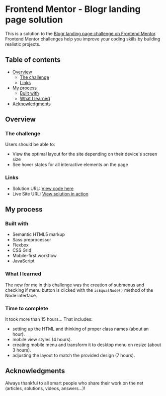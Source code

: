 # Frontend Mentor - Blogr landing page solution

This is a solution to the [Blogr landing page challenge on Frontend Mentor](https://www.frontendmentor.io/challenges/blogr-landing-page-EX2RLAApP). Frontend Mentor challenges help you improve your coding skills by building realistic projects. 

## Table of contents

- [Overview](#overview)
  - [The challenge](#the-challenge)
  - [Links](#links)
- [My process](#my-process)
  - [Built with](#built-with)
  - [What I learned](#what-i-learned)
- [Acknowledgments](#acknowledgments)

## Overview

### The challenge

Users should be able to:

- View the optimal layout for the site depending on their device's screen size
- See hover states for all interactive elements on the page

### Links

- Solution URL: [View code here](https://github.com/strosi/frontend-mentor-challenges/tree/main/junior/blogr-landing-page-main)
- Live Site URL: [View solution in action](https://strosi.github.io/frontend-mentor-challenges/junior/blogr-landing-page-main/)

## My process

### Built with

- Semantic HTML5 markup
- Sass preprocessor
- Flexbox
- CSS Grid
- Mobile-first workflow
- JavaScript

### What I learned

The new for me in this challenge was the creation of submenus and checking if menu button is clicked with the `isEqualNode()` method of the Node interface.

### Time to complete

It took more than 15 hours... That includes:
- setting up the HTML and thinking of proper class names (about an hour).
- mobile view styles (4 hours).
- creating mobile menu and transform it to desktop menu on resize (about 3 hours).
- adjusting the layout to match the provided design (7 hours).

## Acknowledgments

Always thankful to all smart people who share their work on the net (articles, solutions, videos, answers...)!